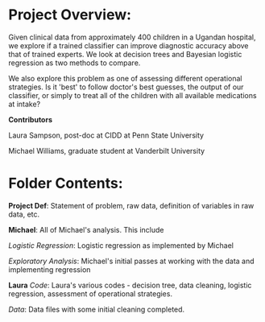 # Project Overview:
Given clinical data from approximately 400 children in a Ugandan hospital, we explore if a trained classifier can improve diagnostic accuracy above that of trained experts. We look at decision trees and Bayesian logistic regression as two methods to compare.

We also explore this problem as one of assessing different operational strategies. Is it 'best' to follow doctor's best guesses, the output of our classifier, or simply to treat all of the children with all available medications at intake?

**Contributors**

Laura Sampson, post-doc at CIDD at Penn State University

Michael Williams, graduate student at Vanderbilt University

# Folder Contents:

**Project Def**:
Statement of problem, raw data, definition of variables in raw data, etc.

**Michael**:
All of Michael's analysis. This include

*Logistic Regression*:
Logistic regression as implemented by Michael

*Exploratory Analysis*:
Michael's initial passes at working with the data and implementing regression

**Laura**
*Code*:
Laura's various codes - decision tree, data cleaning, logistic regression, assessment of operational strategies.

*Data*:
Data files with some initial cleaning completed.

